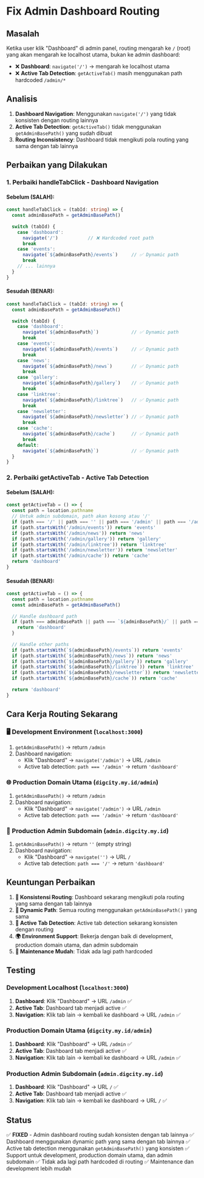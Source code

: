 # Fix Admin Dashboard Routing

## Masalah
Ketika user klik "Dashboard" di admin panel, routing mengarah ke `/` (root) yang akan mengarah ke localhost utama, bukan ke admin dashboard:
- ❌ **Dashboard**: `navigate('/')` → mengarah ke localhost utama
- ❌ **Active Tab Detection**: `getActiveTab()` masih menggunakan path hardcoded `/admin/*`

## Analisis
1. **Dashboard Navigation**: Menggunakan `navigate('/')` yang tidak konsisten dengan routing lainnya
2. **Active Tab Detection**: `getActiveTab()` tidak menggunakan `getAdminBasePath()` yang sudah dibuat
3. **Routing Inconsistency**: Dashboard tidak mengikuti pola routing yang sama dengan tab lainnya

## Perbaikan yang Dilakukan

### 1. Perbaiki handleTabClick - Dashboard Navigation

#### **Sebelum (SALAH):**
```typescript
const handleTabClick = (tabId: string) => {
  const adminBasePath = getAdminBasePath()
  
  switch (tabId) {
    case 'dashboard':
      navigate('/')           // ❌ Hardcoded root path
      break
    case 'events':
      navigate(`${adminBasePath}/events`)     // ✅ Dynamic path
      break
    // ... lainnya
  }
}
```

#### **Sesudah (BENAR):**
```typescript
const handleTabClick = (tabId: string) => {
  const adminBasePath = getAdminBasePath()
  
  switch (tabId) {
    case 'dashboard':
      navigate(`${adminBasePath}`)            // ✅ Dynamic path
      break
    case 'events':
      navigate(`${adminBasePath}/events`)     // ✅ Dynamic path
      break
    case 'news':
      navigate(`${adminBasePath}/news`)       // ✅ Dynamic path
      break
    case 'gallery':
      navigate(`${adminBasePath}/gallery`)    // ✅ Dynamic path
      break
    case 'linktree':
      navigate(`${adminBasePath}/linktree`)   // ✅ Dynamic path
      break
    case 'newsletter':
      navigate(`${adminBasePath}/newsletter`) // ✅ Dynamic path
      break
    case 'cache':
      navigate(`${adminBasePath}/cache`)      // ✅ Dynamic path
      break
    default:
      navigate(`${adminBasePath}`)            // ✅ Dynamic path
  }
}
```

### 2. Perbaiki getActiveTab - Active Tab Detection

#### **Sebelum (SALAH):**
```typescript
const getActiveTab = () => {
  const path = location.pathname
  // Untuk admin subdomain, path akan kosong atau '/'
  if (path === '/' || path === '' || path === '/admin' || path === '/admin/') return 'dashboard'
  if (path.startsWith('/admin/events')) return 'events'
  if (path.startsWith('/admin/news')) return 'news'
  if (path.startsWith('/admin/gallery')) return 'gallery'
  if (path.startsWith('/admin/linktree')) return 'linktree'
  if (path.startsWith('/admin/newsletter')) return 'newsletter'
  if (path.startsWith('/admin/cache')) return 'cache'
  return 'dashboard'
}
```

#### **Sesudah (BENAR):**
```typescript
const getActiveTab = () => {
  const path = location.pathname
  const adminBasePath = getAdminBasePath()
  
  // Handle dashboard path
  if (path === adminBasePath || path === `${adminBasePath}/` || path === '/' || path === '') {
    return 'dashboard'
  }
  
  // Handle other paths
  if (path.startsWith(`${adminBasePath}/events`)) return 'events'
  if (path.startsWith(`${adminBasePath}/news`)) return 'news'
  if (path.startsWith(`${adminBasePath}/gallery`)) return 'gallery'
  if (path.startsWith(`${adminBasePath}/linktree`)) return 'linktree'
  if (path.startsWith(`${adminBasePath}/newsletter`)) return 'newsletter'
  if (path.startsWith(`${adminBasePath}/cache`)) return 'cache'
  
  return 'dashboard'
}
```

## Cara Kerja Routing Sekarang

### **🖥️ Development Environment** (`localhost:3000`)
1. `getAdminBasePath()` → return `/admin`
2. Dashboard navigation:
   - Klik "Dashboard" → `navigate('/admin')` → URL `/admin`
   - Active tab detection: `path === '/admin'` → return `'dashboard'`

### **🌐 Production Domain Utama** (`digcity.my.id/admin`)
1. `getAdminBasePath()` → return `/admin`
2. Dashboard navigation:
   - Klik "Dashboard" → `navigate('/admin')` → URL `/admin`
   - Active tab detection: `path === '/admin'` → return `'dashboard'`

### **🔧 Production Admin Subdomain** (`admin.digcity.my.id`)
1. `getAdminBasePath()` → return `''` (empty string)
2. Dashboard navigation:
   - Klik "Dashboard" → `navigate('')` → URL `/`
   - Active tab detection: `path === '/'` → return `'dashboard'`

## Keuntungan Perbaikan

1. **🎯 Konsistensi Routing**: Dashboard sekarang mengikuti pola routing yang sama dengan tab lainnya
2. **🔧 Dynamic Path**: Semua routing menggunakan `getAdminBasePath()` yang sama
3. **📱 Active Tab Detection**: Active tab detection sekarang konsisten dengan routing
4. **🌍 Environment Support**: Bekerja dengan baik di development, production domain utama, dan admin subdomain
5. **🔄 Maintenance Mudah**: Tidak ada lagi path hardcoded

## Testing

### **Development Localhost** (`localhost:3000`)
1. **Dashboard**: Klik "Dashboard" → URL `/admin` ✅
2. **Active Tab**: Dashboard tab menjadi active ✅
3. **Navigation**: Klik tab lain → kembali ke dashboard → URL `/admin` ✅

### **Production Domain Utama** (`digcity.my.id/admin`)
1. **Dashboard**: Klik "Dashboard" → URL `/admin` ✅
2. **Active Tab**: Dashboard tab menjadi active ✅
3. **Navigation**: Klik tab lain → kembali ke dashboard → URL `/admin` ✅

### **Production Admin Subdomain** (`admin.digcity.my.id`)
1. **Dashboard**: Klik "Dashboard" → URL `/` ✅
2. **Active Tab**: Dashboard tab menjadi active ✅
3. **Navigation**: Klik tab lain → kembali ke dashboard → URL `/` ✅

## Status
✅ **FIXED** - Admin dashboard routing sudah konsisten dengan tab lainnya
✅ Dashboard menggunakan dynamic path yang sama dengan tab lainnya
✅ Active tab detection menggunakan `getAdminBasePath()` yang konsisten
✅ Support untuk development, production domain utama, dan admin subdomain
✅ Tidak ada lagi path hardcoded di routing
✅ Maintenance dan development lebih mudah
